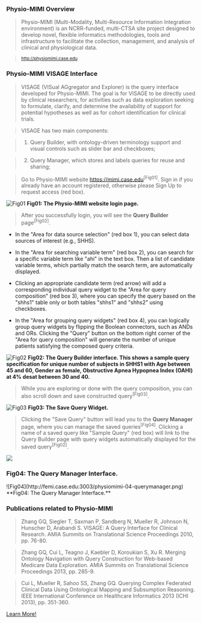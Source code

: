 ### Physio-MIMI Overview

> Physio-MIMI (Multi-Modality, Multi-Resource Information Integration environment) is an NCRR-funded, multi-CTSA site project designed to develop novel, flexible informatics methodologies, tools and infrastructure to facilitate the collection, management, and analysis of clinical and physiological data.

> <small>http://physiomimi.case.edu</small>

### Physio-MIMI VISAGE Interface
>VISAGE (VISual AGgregator and Explorer) is the query interface developed for Physio-MIMI. The goal is for VISAGE to be directly used by clinical researchers, for activities such as data exploration seeking to formulate, clarify, and determine the availability of support for potential hypotheses as well as for cohort identification for clinical trials.

> VISAGE has two main components: 

> 1. Query Builder, with ontology-driven terminology support and visual controls such as slider bar and checkboxes; 

> 2. Query Manager, which stores and labels queries for reuse and sharing;

> Go to Physio-MIMI website https://mimi.case.edu<sup>[Fig01]</sup>. Sign in if you already have an account registered, otherwise please Sign Up to request access (red box).

![Fig01](http://femi.case.edu:3003/physiomimi-01-login.png)
**Fig01: The Physio-MIMI website login page.**

> After you successfully login, you will see the **Query Builder** page<sup>[Fig02]</sup>. 

- In the "Area for data source selection" (red box 1), you can select data sources of interest (e.g., SHHS). 

- In the "Area for searching variable term" (red box 2), you can search for a specific variable term like "ahi" in the text box. Then a list of candidate variable terms, which partially match the search term, are automatically displayed. 

- Clicking an appropriate candidate term (red arrow) will add a corresponding individual query widget to the "Area for query composition" (red box 3), where you can specify the query based on the "shhs1" table only or both tables "shhs1" and "shhs2" using checkboxes. 

- In the "Area for grouping query widgets" (red box 4), you can logically group query widgets by flipping the Boolean connectors, such as ANDs and ORs. Clicking the "Query" button on the bottom right corner of the "Area for query composition" will generate the number of unique patients satisfying the composed query criteria.

![Fig02](http://femi.case.edu:3003/physiomimi-02-querybuilder.png)
**Fig02: The Query Builder interface. This shows a sample query specification for unique number of subjects in SHHS1 with Age between 45 and 60, Gender as female, Obstructive Apnea Hypopnea Index (OAHI) at 4% desat between 30 and 40.**

> While you are exploring or done with the query composition, you can also scroll down and save constructed query<sup>[Fig03]</sup>.

![Fig03](http://femi.case.edu:3003/physiomimi-03-savequery.png)
**Fig03: The Save Query Widget.**

> Clicking the "Save Query" button will lead you to the **Query Manager** page, where you can manage the saved queries<sup>[Fig04]</sup>. Clicking a name of a saved query like "Sample Query" (red box) will link to the Query Builder page with query widgets automatically displayed for the saved query<sup>[Fig02]</sup>.

<div class="panel panel-default">
  <div class="panel-body">
  <a href=":images_path://physiomimi-04-querymanager.png?inline=1">
    <img src=":images_path://physiomimi-04-querymanager.png">
  </a>
  </div>
  <div class="panel-footer">
    <h3 class="panel-title">Fig04: The Query Manager Interface.</h3>
  </div>
</div>
![Fig04](http://femi.case.edu:3003/physiomimi-04-querymanager.png)
**Fig04: The Query Manager Interface.**

### Publications related to Physio-MIMI

> Zhang GQ, Siegler T, Saxman P, Sandberg N, Mueller R, Johnson N, Hunscher D, Arabandi S.
VISAGE: A Query Interface for Clinical Research. AMIA Summits on Translational Science Proceedings 2010, pp. 76-80.

> Zhang GQ, Cui L, Teagno J, Kaebler D, Koroukian S, Xu R. Merging Ontology Navigation with Query Construction for Web-based Medicare Data Exploration. AMIA Summits on Translational Science Proceedings 2013, pp. 285-9.

> Cui L, Mueller R, Sahoo SS, Zhang GQ. Querying Complex Federated Clinical Data Using Ontological Mapping and Subsumption Reasoning. IEEE International Conference on Healthcare Informatics 2013 (ICHI 2013), pp. 351-360.


<div class="center">
  <a href="http://physiomimi.case.edu" class="btn btn-lg btn-primary">
    Learn More!
    <span class="glyphicon glyphicon-new-window"></span>
  </a>
</div>
